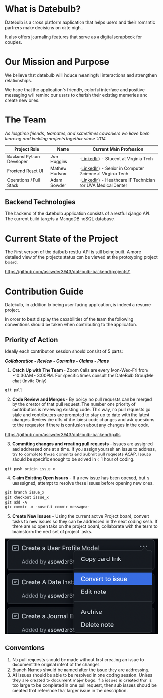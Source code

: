 # What is Datebulb?

Datebulb is a cross platform application that helps users and their romantic partners make decisions on date night.

It also offers journaling features that serve as a digital scrapbook for couples.

# Our Mission and Purpose

We believe that datebulb will induce meaningful interactions and strengthen relationships.

We hope that the application's friendly, colorful interface and positive messaging will remind our users to cherish their existing memories and create new ones.

# The Team

_As longtime friends, teamates, and sometimes coworkers we have been learning and tackling projects together since 2014._

| Project Role             | Name          | Current Main Profession                                                                                           |
| ------------------------ | ------------- | ----------------------------------------------------------------------------------------------------------------- |
| Backend Python Developer | Jon Huggins   | ([LinkedIn](https://www.linkedin.com/in/jonathan-huggins-78371a170/)) - Student at Virginia Tech                  |
| Frontend React UI        | Mathew Hudson | ([LinkedIn](https://www.linkedin.com/in/matthew-hudson-b562b1175/)) - Senior in Computer Science at Virginia Tech |
| Operations / Full Stack  | Adam Sowder   | ([LinkedIn](https://www.linkedin.com/in/adam-sowder/)) - Healthcare IT Technician for UVA Medical Center          |

## Backend Technologies

The backend of the datebulb application consists of a restful django API. The current build targets a MongoDB noSQL database.

# Current State of the Project

The First version of the datbulb restful API is still being built. A more detailed view of the projects status can be viewed at the prototyping project board:

https://github.com/asowder3943/datebulb-backend/projects/1

# Contribution Guide

Datebulb, in addition to being user facing application, is indeed a resume project.

In order to best display the capabilities of the team the following conventions should be taken when contributing to the application.

## Priority of Action

Ideally each contribution session should consist of 5 parts:

**_Collaboration - Review - Commits - Claims - Plans_**

1. **Catch Up with The Team** - Zoom Calls are every Mon-Wed-Fri from ~10:30AM - 3:00PM. For specific times consult the DateBulb GroupMe chat (Invite Only)

```
git pull
```

2. **Code Review and Merges** - By policy no pull requests can be merged by the creator of that pull request. The number one priority of contributors is reviewing existing code. This way, no pull requests go stale and contributors are prompted to stay up to date with the latest changes. Review the difs of the latest code changes and ask questions to the requestor if there is confusion about any changes in the code.

https://github.com/asowder3943/datebulb-backend/pulls

3. **Commiting changes and creating pull requests** - Issues are assigned and addressed one at a time. If you assign yourself an issue to address, try to complete those commits and submit pull requests ASAP. Issues should be specific enough to be solved in < 1 hour of coding.

```
git push origin issue_x
```

4. **Claim Existing Open Issues** - If a new issue has been opened, but is unassigned, attempt to resolve these issues before opening new ones.

```
git branch issue_x
git checkout issue_x
git add -A
git commit -m "<useful commit message>"
```

5. **Create New Issues** - Using the current active Project board, convert tasks to new issues so they can be addressed in the next coding sesh. If there are no open taks on the project board, collaborate with the team to brainstorm the next set of project tasks.

![convert to issue](https://raw.githubusercontent.com/asowder3943/datebulb-backend/main/img/convert_to_issue.png?raw=true)

## Conventions

1. No pull requests should be made without first creating an issue to document the original intent of the changes
2. Branch Names should be named after the issue they are addressing.
3. All issues should be able to be resolved in one coding session. Unless they are created to document major bugs. If a issues is created that is too large to be completed in one pull request, then sub issues should be created that reference that larger issue in the description.
